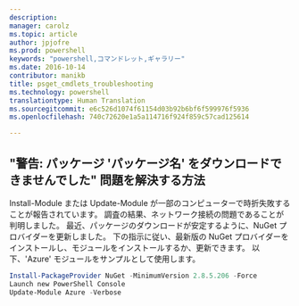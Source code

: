 ```yaml
---
description: 
manager: carolz
ms.topic: article
author: jpjofre
ms.prod: powershell
keywords: "powershell,コマンドレット,ギャラリー"
ms.date: 2016-10-14
contributor: manikb
title: psget_cmdlets_troubleshooting
ms.technology: powershell
translationtype: Human Translation
ms.sourcegitcommit: e6c526d1074f61154d03b92b6bf6f599976f5936
ms.openlocfilehash: 740c72620e1a5a114716f924f859c57cad125614

---
```


## "警告: パッケージ 'パッケージ名' をダウンロードできませんでした" 問題を解決する方法




Install-Module または Update-Module が一部のコンピューターで時折失敗することが報告されています。
調査の結果、ネットワーク接続の問題であることが判明しました。
最近、パッケージのダウンロードが安定するように、NuGet プロバイダーを更新しました。
下の指示に従い、最新版の NuGet プロバイダーをインストールし、モジュールをインストールするか、更新できます。
以下、'Azure' モジュールをサンプルとして使用します。

```powershell
Install-PackageProvider NuGet -MinimumVersion 2.8.5.206 -Force
Launch new PowerShell Console
Update-Module Azure -Verbose
```




<!--HONumber=Oct16_HO2-->


